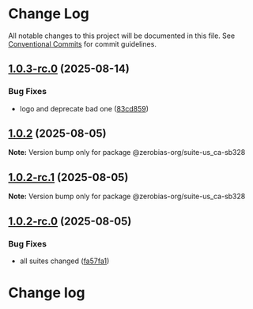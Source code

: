 # Change Log

All notable changes to this project will be documented in this file.
See [Conventional Commits](https://conventionalcommits.org) for commit guidelines.

## [1.0.3-rc.0](https://github.com/zerobias-org/suite/compare/@zerobias-org/suite-us_ca-sb328@1.0.2...@zerobias-org/suite-us_ca-sb328@1.0.3-rc.0) (2025-08-14)


### Bug Fixes

* logo and deprecate bad one ([83cd859](https://github.com/zerobias-org/suite/commit/83cd859ebb8dc5d2c2afce4c6f0e8aeaee998092))





## [1.0.2](https://github.com/zerobias-org/suite/compare/@zerobias-org/suite-us_ca-sb328@1.0.2-rc.1...@zerobias-org/suite-us_ca-sb328@1.0.2) (2025-08-05)

**Note:** Version bump only for package @zerobias-org/suite-us_ca-sb328





## [1.0.2-rc.1](https://github.com/zerobias-org/suite/compare/@zerobias-org/suite-us_ca-sb328@1.0.2-rc.0...@zerobias-org/suite-us_ca-sb328@1.0.2-rc.1) (2025-08-05)

**Note:** Version bump only for package @zerobias-org/suite-us_ca-sb328





## [1.0.2-rc.0](https://github.com/zerobias-org/suite/compare/@zerobias-org/suite-us_ca-sb328@1.0.1...@zerobias-org/suite-us_ca-sb328@1.0.2-rc.0) (2025-08-05)


### Bug Fixes

* all suites changed ([fa57fa1](https://github.com/zerobias-org/suite/commit/fa57fa1af7628003297df46b2d7740fe95bd2666))





# Change log
